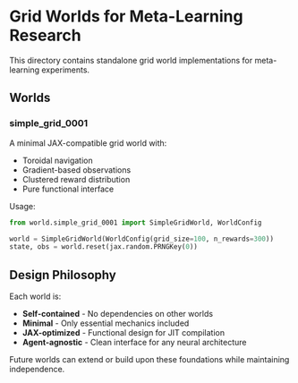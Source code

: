 # Grid Worlds for Meta-Learning Research

This directory contains standalone grid world implementations for meta-learning experiments.

## Worlds

### simple_grid_0001
A minimal JAX-compatible grid world with:
- Toroidal navigation
- Gradient-based observations
- Clustered reward distribution
- Pure functional interface

Usage:
```python
from world.simple_grid_0001 import SimpleGridWorld, WorldConfig

world = SimpleGridWorld(WorldConfig(grid_size=100, n_rewards=300))
state, obs = world.reset(jax.random.PRNGKey(0))
```

## Design Philosophy

Each world is:
- **Self-contained** - No dependencies on other worlds
- **Minimal** - Only essential mechanics included
- **JAX-optimized** - Functional design for JIT compilation
- **Agent-agnostic** - Clean interface for any neural architecture

Future worlds can extend or build upon these foundations while maintaining independence.
